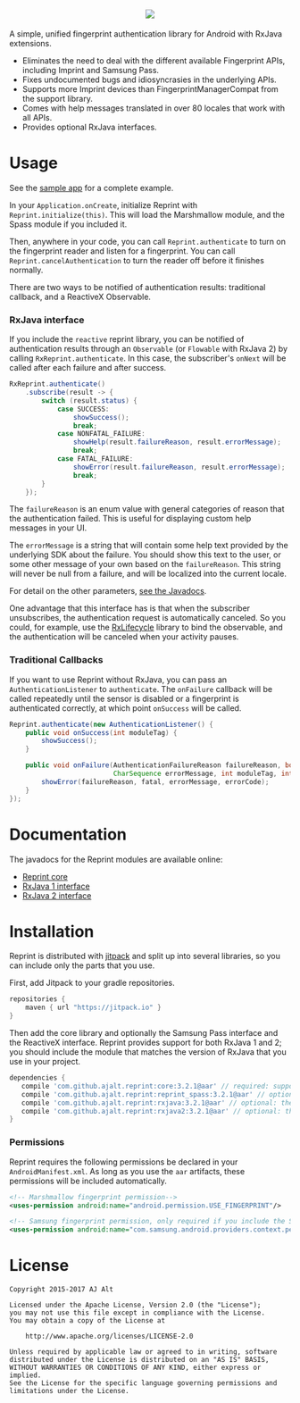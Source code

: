 <h1 align="center">
    <img src="resources/banner.png">
</h1>

A simple, unified fingerprint authentication library for Android with
RxJava extensions.

* Eliminates the need to deal with the different available Fingerprint APIs, including Imprint and Samsung Pass.
* Fixes undocumented bugs and idiosyncrasies in the underlying APIs.
* Supports more Imprint devices than FingerprintManagerCompat from the support library.
* Comes with help messages translated in over 80 locales that work with all APIs.
* Provides optional RxJava interfaces.

# Usage

See the [sample app](sample/src/main/java/com/github/ajalt/reprint/MainActivity.java) for a complete example.

In your `Application.onCreate`, initialize Reprint with
`Reprint.initialize(this)`. This will load the Marshmallow module, and the
Spass module if you included it.

Then, anywhere in your code, you can call `Reprint.authenticate` to turn on
the fingerprint reader and listen for a fingerprint. You can call
`Reprint.cancelAuthentication` to turn the reader off before it finishes
normally.

There are two ways to be notified of authentication results: traditional
callback, and a ReactiveX Observable.

### RxJava interface

If you include the `reactive` reprint library, you can be notified of
authentication results through an `Observable` (or `Flowable` with RxJava 2) by
calling `RxReprint.authenticate`. In this case, the subscriber's `onNext` will
be called after each failure and after success.

```java
RxReprint.authenticate()
    .subscribe(result -> {
        switch (result.status) {
            case SUCCESS:
                showSuccess();
                break;
            case NONFATAL_FAILURE:
                showHelp(result.failureReason, result.errorMessage);
                break;
            case FATAL_FAILURE:
                showError(result.failureReason, result.errorMessage);
                break;
        }
    });
```

The `failureReason` is an enum value with general categories of reason that
the authentication failed. This is useful for displaying custom help messages in your
UI.

The `errorMessage` is a string that will contain some help text provided by
the underlying SDK about the failure. You should show this text to the user,
or some other message of your own based on the `failureReason`. This string will
never be null from a failure, and will be localized into the current locale.

For detail on the other parameters,
[see the Javadocs](https://jitpack.io/com/github/ajalt/reprint/rxjava/3.2.1/javadoc/).

One advantage that this interface has is that when the subscriber unsubscribes,
the authentication request is automatically canceled. So you could, for example,
use the [RxLifecycle](https://github.com/trello/RxLifecycle) library to bind the
observable, and the authentication will be canceled when your activity pauses.

### Traditional Callbacks

If you want to use Reprint without RxJava, you can pass an
`AuthenticationListener` to `authenticate`. The `onFailure` callback will be
called repeatedly until the sensor is disabled or a fingerprint is authenticated
correctly, at which point `onSuccess` will be called.

```java
Reprint.authenticate(new AuthenticationListener() {
    public void onSuccess(int moduleTag) {
        showSuccess();
    }

    public void onFailure(AuthenticationFailureReason failureReason, boolean fatal,
                          CharSequence errorMessage, int moduleTag, int errorCode) {
        showError(failureReason, fatal, errorMessage, errorCode);
    }
});
```

# Documentation

The javadocs for the Reprint modules are available online:

 * [Reprint core](https://jitpack.io/com/github/ajalt/reprint/core/3.2.1/javadoc/index.html?com/github/ajalt/reprint/core/Reprint.html)
 * [RxJava 1 interface](https://jitpack.io/com/github/ajalt/reprint/rxjava/3.2.1/javadoc/com/github/ajalt/reprint/rxjava/RxReprint.html)
 * [RxJava 2 interface](https://jitpack.io/com/github/ajalt/reprint/rxjava2/3.2.1/javadoc/com/github/ajalt/reprint/rxjava2/RxReprint.html)

# Installation

Reprint is distributed with [jitpack](https://jitpack.io/#ajalt/reprint) and split up into
several libraries, so you can include only the parts that you use.

First, add Jitpack to your gradle repositories.

```groovy
repositories {
    maven { url "https://jitpack.io" }
}
```

Then add the core library and optionally the Samsung Pass interface and the
ReactiveX interface. Reprint provides support for both RxJava 1 and 2; you should
include the module that matches the version of RxJava that you use in your project.

```groovy
dependencies {
   compile 'com.github.ajalt.reprint:core:3.2.1@aar' // required: supports marshmallow devices
   compile 'com.github.ajalt.reprint:reprint_spass:3.2.1@aar' // optional: support for pre-marshmallow Samsung devices
   compile 'com.github.ajalt.reprint:rxjava:3.2.1@aar' // optional: the RxJava 1 interface
   compile 'com.github.ajalt.reprint:rxjava2:3.2.1@aar' // optional: the RxJava 2 interface
}
```

### Permissions

Reprint requires the following permissions be declared in your
`AndroidManifest.xml`. As long as you use the `aar` artifacts, these permissions
will be included automatically.

```xml
<!-- Marshmallow fingerprint permission-->
<uses-permission android:name="android.permission.USE_FINGERPRINT"/>

<!-- Samsung fingerprint permission, only required if you include the Spass module -->
<uses-permission android:name="com.samsung.android.providers.context.permission.WRITE_USE_APP_FEATURE_SURVEY"/>
```

# License

    Copyright 2015-2017 AJ Alt

    Licensed under the Apache License, Version 2.0 (the "License");
    you may not use this file except in compliance with the License.
    You may obtain a copy of the License at

        http://www.apache.org/licenses/LICENSE-2.0

    Unless required by applicable law or agreed to in writing, software
    distributed under the License is distributed on an "AS IS" BASIS,
    WITHOUT WARRANTIES OR CONDITIONS OF ANY KIND, either express or implied.
    See the License for the specific language governing permissions and
    limitations under the License.
